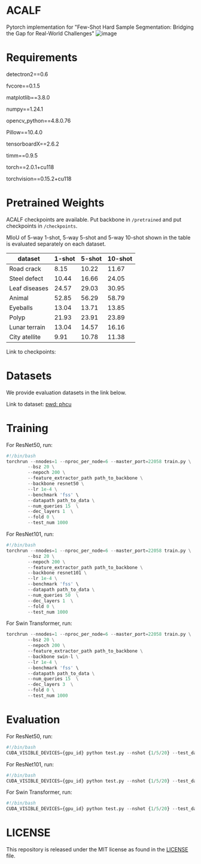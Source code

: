 # ACALF
Pytorch implementation for "Few-Shot Hard Sample Segmentation: Bridging the Gap for Real-World Challenges"
![image](https://github.com/user-attachments/assets/922b30d4-d6d9-47df-8009-644e092c532e)
# Requirements
detectron2==0.6

fvcore==0.1.5

matplotlib==3.8.0

numpy==1.24.1

opencv_python==4.8.0.76

Pillow==10.4.0

tensorboardX==2.6.2

timm==0.9.5

torch==2.0.1+cu118

torchvision==0.15.2+cu118
# Pretrained Weights
ACALF checkpoints are available. Put backbone in `/pretrained` and put checkpoints in `/checkpoints`. 

MIoU of 5-way 1-shot, 5-way 5-shot and 5-way 10-shot shown in the table is evaluated separately on each dataset.


| dataset | 1-shot | 5-shot | 10-shot |
| ------- | ------ | ------ | ------- |
| Road crack |8.15 |10.22 | 11.67 |
| Steel defect |10.44 |16.66 |24.05 |
| Leaf diseases|24.57 |29.03 |30.95 |
| Animal |52.85 |56.29 |58.79 |
| Eyeballs | 13.04| 13.71| 13.85|
| Polyp | 21.93| 23.91| 23.89|
| Lunar terrain |13.04|14.57 |16.16 | 
| City atellite |9.91|10.78 |11.38 | 

Link to checkpoints: 

# Datasets 
We provide evaluation datasets in the link below. 

Link to dataset: [pwd: phcu](https://pan.baidu.com/s/1KpFcpuEmta7Vb8Xruyz3qA)

# Training
For ResNet50, run:
~~~python
#!/bin/bash
torchrun --nnodes=1 --nproc_per_node=6 --master_port=22058 train.py \
        --bsz 20 \
        --nepoch 200 \
        --feature_extractor_path path_to_backbone \
        --backbone resnet50 \
        --lr 1e-4 \
        --benchmark 'fss' \
        --datapath path_to_data \
        --num_queries 15  \
        --dec_layers 1  \
        --fold 0 \
        --test_num 1000
~~~

For ResNet101, run:
~~~python
#!/bin/bash
torchrun --nnodes=1 --nproc_per_node=6 --master_port=22058 train.py \
        --bsz 20 \
        --nepoch 200 \
        --feature_extractor_path path_to_backbone \
        --backbone resnet101 \
        --lr 1e-4 \
        --benchmark 'fss' \
        --datapath path_to_data \
        --num_queries 50  \
        --dec_layers 1  \
        --fold 0 \
        --test_num 1000
~~~

For Swin Transformer, run:
~~~python
torchrun --nnodes=1 --nproc_per_node=6 --master_port=22058 train.py \
        --bsz 20 \
        --nepoch 200 \
        --feature_extractor_path path_to_backbone \
        --backbone swin-l \
        --lr 1e-4 \
        --benchmark 'fss' \
        --datapath path_to_data \
        --num_queries 15  \
        --dec_layers 3  \
        --fold 0 \
        --test_num 1000
~~~

# Evaluation
For ResNet50, run:
~~~python
#!/bin/bash
CUDA_VISIBLE_DEVICES={gpu_id} python test.py --nshot {1/5/20} --test_dataset dataset --{vote/post_average/pre_average} --bsz 1  --test_num 1000  --test_epoch 5 --load path_to_checkpoints --num_queries 15 --dec_layer 1 --backbone resnet50 
~~~

For ResNet101, run:
~~~python
#!/bin/bash
CUDA_VISIBLE_DEVICES={gpu_id} python test.py --nshot {1/5/20} --test_dataset dataset --{vote/post_average/pre_average} --bsz 1  --test_num 1000  --test_epoch 5 --load path_to_checkpoints --num_queries 50 --dec_layer 1 --backbone resnet101
~~~

For Swin Transformer, run:
~~~python
#!/bin/bash
CUDA_VISIBLE_DEVICES={gpu_id} python test.py --nshot {1/5/20} --test_dataset dataset --{vote/post_average/pre_average} --bsz 1  --test_num 1000  --test_epoch 5 --load path_to_checkpoints --num_queries 15 --dec_layer 3 --backbone swin-l 
~~~

# LICENSE
This repository is released under the MIT license as found in the [LICENSE](LICENSE) file.


